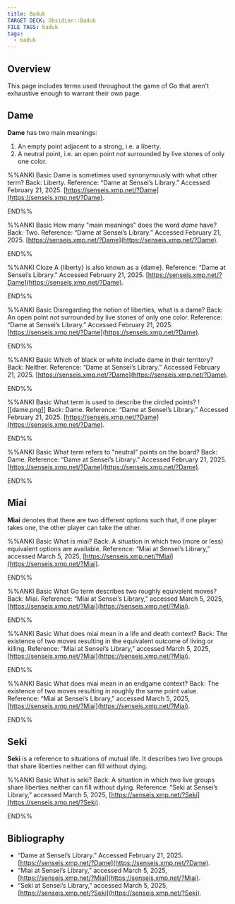 ```yaml
---
title: Baduk
TARGET DECK: Obsidian::Baduk
FILE TAGS: baduk
tags:
  - baduk
---
```


## Overview

This page includes terms used throughout the game of Go that aren't exhaustive enough to warrant their own page.

## Dame

**Dame** has two main meanings:

1. An empty point adjacent to a strong, i.e. a liberty.
2. A neutral point, i.e. an open point *not* surrounded by live stones of only one color.

%%ANKI
Basic
Dame is sometimes used synonymously with what other term?
Back: Liberty.
Reference: “Dame at Sensei’s Library.” Accessed February 21, 2025. [https://senseis.xmp.net/?Dame](https://senseis.xmp.net/?Dame).
<!--ID: 1740194030838-->
END%%

%%ANKI
Basic
How many "main meanings" does the word *dame* have?
Back: Two.
Reference: “Dame at Sensei’s Library.” Accessed February 21, 2025. [https://senseis.xmp.net/?Dame](https://senseis.xmp.net/?Dame).
<!--ID: 1740194030839-->
END%%

%%ANKI
Cloze
A {liberty} is also known as a {dame}.
Reference: “Dame at Sensei’s Library.” Accessed February 21, 2025. [https://senseis.xmp.net/?Dame](https://senseis.xmp.net/?Dame).
<!--ID: 1740194030840-->
END%%

%%ANKI
Basic
Disregarding the notion of liberties, what is a dame?
Back: An open point *not* surrounded by live stones of only one color.
Reference: “Dame at Sensei’s Library.” Accessed February 21, 2025. [https://senseis.xmp.net/?Dame](https://senseis.xmp.net/?Dame).
<!--ID: 1740194030841-->
END%%

%%ANKI
Basic
Which of black or white include dame in their territory?
Back: Neither.
Reference: “Dame at Sensei’s Library.” Accessed February 21, 2025. [https://senseis.xmp.net/?Dame](https://senseis.xmp.net/?Dame).
<!--ID: 1740194030842-->
END%%

%%ANKI
Basic
What term is used to describe the circled points?
![[dame.png]]
Back: Dame.
Reference: “Dame at Sensei’s Library.” Accessed February 21, 2025. [https://senseis.xmp.net/?Dame](https://senseis.xmp.net/?Dame).
<!--ID: 1740194030843-->
END%%

%%ANKI
Basic
What term refers to "neutral" points on the board?
Back: Dame.
Reference: “Dame at Sensei’s Library.” Accessed February 21, 2025. [https://senseis.xmp.net/?Dame](https://senseis.xmp.net/?Dame).
<!--ID: 1740194030844-->
END%%

## Miai

**Miai** denotes that there are two different options such that, if one player takes one, the other player can take the other.

%%ANKI
Basic
What is miai?
Back: A situation in which two (more or less) equivalent options are available.
Reference: “Miai at Sensei’s Library,” accessed March 5, 2025, [https://senseis.xmp.net/?Miai](https://senseis.xmp.net/?Miai).
<!--ID: 1741181135998-->
END%%

%%ANKI
Basic
What Go term describes two roughly equivalent moves?
Back: Miai.
Reference: “Miai at Sensei’s Library,” accessed March 5, 2025, [https://senseis.xmp.net/?Miai](https://senseis.xmp.net/?Miai).
<!--ID: 1741181136040-->
END%%

%%ANKI
Basic
What does miai mean in a life and death context?
Back: The existence of two moves resulting in the equivalent outcome of living or killing.
Reference: “Miai at Sensei’s Library,” accessed March 5, 2025, [https://senseis.xmp.net/?Miai](https://senseis.xmp.net/?Miai).
<!--ID: 1741181136047-->
END%%

%%ANKI
Basic
What does miai mean in an endgame context?
Back: The existence of two moves resulting in roughly the same point value.
Reference: “Miai at Sensei’s Library,” accessed March 5, 2025, [https://senseis.xmp.net/?Miai](https://senseis.xmp.net/?Miai).
<!--ID: 1741181136054-->
END%%

## Seki

**Seki** is a reference to situations of mutual life. It describes two live groups that share liberties neither can fill without dying.

%%ANKI
Basic
What is seki?
Back: A situation in which two live groups share liberties neither can fill without dying.
Reference: “Seki at Sensei’s Library,” accessed March 5, 2025, [https://senseis.xmp.net/?Seki](https://senseis.xmp.net/?Seki).
<!--ID: 1741181136059-->
END%%

## Bibliography

* “Dame at Sensei’s Library.” Accessed February 21, 2025. [https://senseis.xmp.net/?Dame](https://senseis.xmp.net/?Dame).
* “Miai at Sensei’s Library,” accessed March 5, 2025, [https://senseis.xmp.net/?Miai](https://senseis.xmp.net/?Miai).
* “Seki at Sensei’s Library,” accessed March 5, 2025, [https://senseis.xmp.net/?Seki](https://senseis.xmp.net/?Seki).